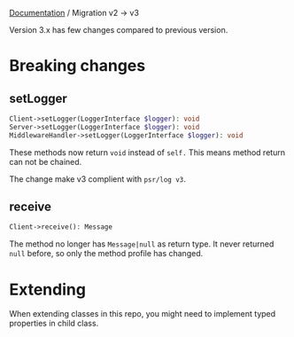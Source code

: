 [Documentation](Index.md) / Migration v2 -> v3

Version 3.x has few changes compared to previous version.

# Breaking changes

## setLogger

```php
Client->setLogger(LoggerInterface $logger): void
Server->setLogger(LoggerInterface $logger): void
MiddlewareHandler->setLogger(LoggerInterface $logger): void
```

These methods now return `void` instead of `self.`
This means method return can not be chained.

The change make v3 complient with `psr/log v3`.

## receive

```php
Client->receive(): Message
```

The method no longer has `Message|null` as return type.
It never returned `null` before, so only the method profile has changed.

# Extending

When extending classes in this repo, you might need to implement typed properties in child class.
